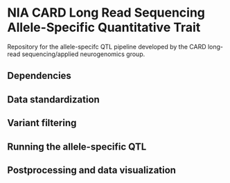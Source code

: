 # NIA CARD Long Read Sequencing Allele-Specific Quantitative Trait 
Repository for the allele-specifc QTL pipeline developed by the CARD long-read sequencing/applied neurogenomics group.
## Dependencies
## Data standardization
## Variant filtering
## Running the allele-specific QTL
## Postprocessing and data visualization
